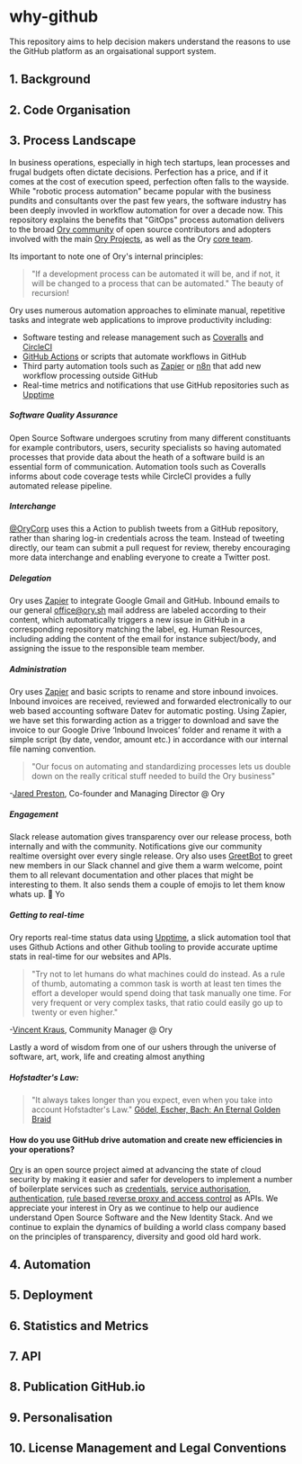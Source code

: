 # why-github
This repository aims to help decision makers understand the reasons to use the GitHub platform as an orgaisational support system.
## 1. Background

## 2. Code Organisation

## 3. Process Landscape

In business operations, especially in high tech startups, lean processes and frugal budgets often dictate decisions. Perfection has a price, and if it comes at the cost of execution speed, perfection often falls to the wayside. While "robotic process automation" became popular with the business pundits and consultants over the past few years, the software industry has been deeply invovled in workflow automation for over a decade now. This repository explains the benefits that "GitOps" process automation delivers to the broad [Ory community](https://slack.ory.sh/) of open source contributors and adopters involved with the main [Ory Projects](https://www.ory.sh/products), as well as the Ory [core team](https://github.com/orgs/ory/people). 

Its important to note one of Ory's internal principles: 
> "If a development process can be automated it will be, and if not, it will be changed to a process that can be automated." The beauty of recursion! 

Ory uses numerous automation approaches to eliminate manual, repetitive tasks and integrate web applications to improve productivity including:
- Software testing and release management such as [Coveralls](https://coveralls.io)  and [CircleCI](https://circleci.com)
- [GitHub Actions](https://github.com/features/actions) or scripts that automate workflows in GitHub
- Third party automation tools such as [Zapier](https://zapier.com) or [n8n](https://n8n.io) that add new workflow processing outside GitHub
- Real-time metrics and notifications that use GitHub repositories such as [Upptime](https://github.com/upptime/upptime)

##### Software Quality Assurance
Open Source Software undergoes scrutiny from many different constituants for example contributors, users, security specialists so having automated processes that provide data about the heath of a software build is an essential form of communication. Automation tools such as Coveralls informs about code coverage tests while CircleCI  provides a fully automated release pipeline.

##### Interchange
[@OryCorp](https://github.com/ory-corp) uses this a Action to publish tweets from a GitHub repository, rather than sharing log-in credentials across the team. Instead of tweeting directly, our team can submit a pull request for review, thereby encouraging more data interchange and enabling everyone to create a Twitter post.

##### Delegation
Ory uses [Zapier](https://zapier.com) to integrate Google Gmail and GitHub. Inbound emails to our general [office@ory.sh](mailto:office@ory.sh?subject=Cool%20Automation&body=Hey%20Ory%2C%20I%20really%20like%20what%20you%27re%20doing%20with%20GitHub%2C%20can%20you%20show%20me%20a%20bit%20more%3F) mail address are labeled according to their content, which automatically triggers a new issue in GitHub in a corresponding repository matching the label, eg. Human Resources, including adding the content of the email  for instance subject/body, and assigning the issue to the responsible team member. 

##### Administration
Ory uses [Zapier](https://zapier.com) and basic scripts to rename and store inbound invoices. Inbound invoices are received, reviewed and  forwarded electronically to our web based accounting software Datev for automatic posting. Using Zapier, we have set this forwarding action as a trigger to download and save the invoice to our Google Drive ‘Inbound Invoices’ folder and rename it with a simple script (by date, vendor, amount etc.) in accordance with our internal file naming convention.

> "Our focus on automating and standardizing processes lets us double down on the really critical stuff needed to build the Ory business"

-[Jared Preston](https://github.com/jaredpreston), Co-founder and Managing Director @ Ory

##### Engagement
Slack release automation gives transparency over our release process, both internally and with the community. Notifications give our community realtime oversight over every single release. Ory also uses [GreetBot](https://github.com/codebuddies/greetbot) to greet new members in our Slack channel and give them a warm welcome, point them to all relevant documentation and other places that might be interesting to them. It also sends them a couple of emojis to let them know whats up. 👋 Yo

##### Getting to real-time
Ory reports real-time status data using [Upptime](https://github.com/upptime/upptime), a slick automation tool that uses Github Actions and other Github tooling to provide accurate uptime stats in real-time for our websites and APIs. 

> "Try not to let humans do what machines could do instead. As a rule of thumb, automating a common task is worth at least ten times the effort a developer would spend doing that task manually one time. For very frequent or very complex tasks, that ratio could easily go up to twenty or even higher."

-[Vincent Kraus](https://github.com/vinckr), Community Manager @ Ory

Lastly a word of wisdom from one of our ushers through the universe of software, art, work, life and creating almost anything 

##### Hofstadter's Law: 
> "It always takes longer than you expect, even when you take into account Hofstadter's Law." [Gödel, Escher, Bach: An Eternal Golden Braid](https://en.wikipedia.org/wiki/G%C3%B6del,_Escher,_Bach)

#### How do you use GitHub drive automation and create new efficiencies in your operations?  
[Ory](https://www.ory.sh) is an open source project aimed at advancing the state of cloud security by making it easier and safer for developers to implement a number of boilerplate services such as [credentials](https://www.github.com/ory/kratos), [service authorisation](https://www.github.com/ory/keto), [authentication](https://www.github.com/ory/hydra), [rule based reverse proxy and access control](https://www.github.com/ory/oathkeeper) as APIs. We appreciate your interest in Ory as we continue to help our audience understand Open Source Software and the New Identity Stack. And we continue to explain the dynamics of building a world class company based on the principles of transparency, diversity and good old hard work.


## 4. Automation

## 5. Deployment

## 6. Statistics and Metrics

## 7. API

## 8. Publication GitHub.io

## 9. Personalisation

## 10. License Management and Legal Conventions
